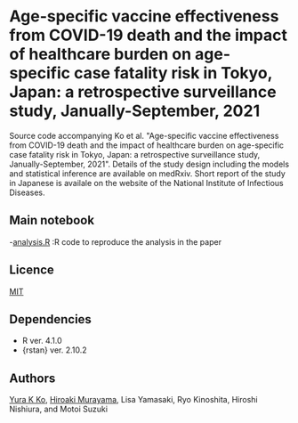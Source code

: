 # Age-specific vaccine effectiveness from COVID-19 death and the impact of healthcare burden on age-specific case fatality risk in Tokyo, Japan: a retrospective surveillance study, Janually-September, 2021
Source code accompanying Ko et al. "Age-specific vaccine effectiveness from COVID-19 death and the impact of healthcare burden on age-specific case fatality risk in Tokyo, Japan: a retrospective surveillance study, Janually-September, 2021". Details of the study design including the models and statistical inference are available on medRxiv. Short report of the study in Japanese is availale on the website of the National Institute of Infectious Diseases.

## Main notebook
-[analysis.R](https://github.com/KoKYura/covid19_cfr_ve_tokyo/blob/main/src/analysis.R) :R code to reproduce the analysis in the paper

## Licence
[MIT](https://github.com/KoKYura/covid19_cfr_ve_tokyo/blob/main/LICENSE)

## Dependencies
* R ver. 4.1.0
* {rstan} ver. 2.10.2

## Authors
[Yura K Ko](https://github.com/KoKYura), [Hiroaki Murayama](https://github.com/hiroaki-murayama), Lisa Yamasaki, Ryo Kinoshita, Hiroshi Nishiura, and Motoi Suzuki
